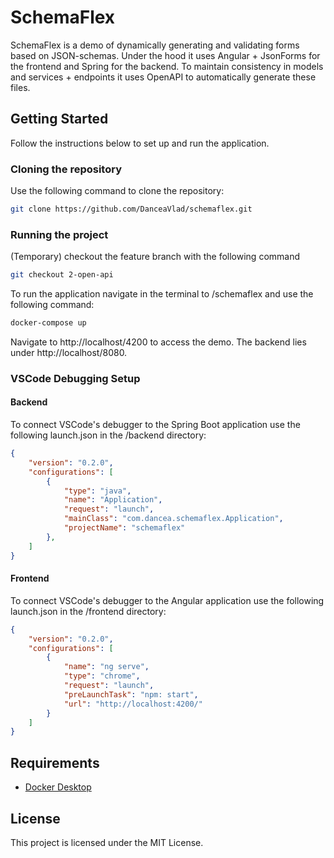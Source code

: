 # SchemaFlex

SchemaFlex is a demo of dynamically generating and validating forms based on JSON-schemas. Under the hood it uses Angular + JsonForms for the frontend and Spring for the backend. To maintain consistency in models and services + endpoints it uses OpenAPI to automatically generate these files.

## Getting Started

Follow the instructions below to set up and run the application.

### Cloning the repository

Use the following command to clone the repository:

```bash
git clone https://github.com/DanceaVlad/schemaflex.git
```

### Running the project

(Temporary) checkout the feature branch with the following command

```bash
git checkout 2-open-api
```

To run the application navigate in the terminal to /schemaflex and use the following command:

```bash
docker-compose up
```

Navigate to http://localhost/4200 to access the demo.
The backend lies under http://localhost/8080.

### VSCode Debugging Setup

#### Backend

To connect VSCode's debugger to the Spring Boot application use the following launch.json in the /backend directory:

```json
{
    "version": "0.2.0",
    "configurations": [
        {
            "type": "java",
            "name": "Application",
            "request": "launch",
            "mainClass": "com.dancea.schemaflex.Application",
            "projectName": "schemaflex"
        },
    ]
}
```

#### Frontend

To connect VSCode's debugger to the Angular application use the following launch.json in the /frontend directory:

```json
{
    "version": "0.2.0",
    "configurations": [
        {
            "name": "ng serve",
            "type": "chrome",
            "request": "launch",
            "preLaunchTask": "npm: start",
            "url": "http://localhost:4200/"
        }
    ]
}
```

## Requirements

- [Docker Desktop](https://www.docker.com/)

## License

This project is licensed under the MIT License.

